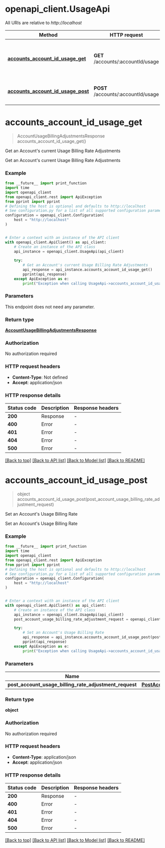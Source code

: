 # openapi_client.UsageApi

All URIs are relative to *http://localhost*

Method | HTTP request | Description
------------- | ------------- | -------------
[**accounts_account_id_usage_get**](UsageApi.md#accounts_account_id_usage_get) | **GET** /accounts/:accountId/usage | Get an Account&#39;s current Usage Billing Rate Adjustments
[**accounts_account_id_usage_post**](UsageApi.md#accounts_account_id_usage_post) | **POST** /accounts/:accountId/usage | Set an Account&#39;s Usage Billing Rate


# **accounts_account_id_usage_get**
> AccountUsageBillingAdjustmentsResponse accounts_account_id_usage_get()

Get an Account's current Usage Billing Rate Adjustments

Get an Account's current Usage Billing Rate Adjustments

### Example

```python
from __future__ import print_function
import time
import openapi_client
from openapi_client.rest import ApiException
from pprint import pprint
# Defining the host is optional and defaults to http://localhost
# See configuration.py for a list of all supported configuration parameters.
configuration = openapi_client.Configuration(
    host = "http://localhost"
)


# Enter a context with an instance of the API client
with openapi_client.ApiClient() as api_client:
    # Create an instance of the API class
    api_instance = openapi_client.UsageApi(api_client)
    
    try:
        # Get an Account's current Usage Billing Rate Adjustments
        api_response = api_instance.accounts_account_id_usage_get()
        pprint(api_response)
    except ApiException as e:
        print("Exception when calling UsageApi->accounts_account_id_usage_get: %s\n" % e)
```

### Parameters
This endpoint does not need any parameter.

### Return type

[**AccountUsageBillingAdjustmentsResponse**](AccountUsageBillingAdjustmentsResponse.md)

### Authorization

No authorization required

### HTTP request headers

 - **Content-Type**: Not defined
 - **Accept**: application/json

### HTTP response details
| Status code | Description | Response headers |
|-------------|-------------|------------------|
**200** | Response |  -  |
**400** | Error |  -  |
**401** | Error |  -  |
**404** | Error |  -  |
**500** | Error |  -  |

[[Back to top]](#) [[Back to API list]](../README.md#documentation-for-api-endpoints) [[Back to Model list]](../README.md#documentation-for-models) [[Back to README]](../README.md)

# **accounts_account_id_usage_post**
> object accounts_account_id_usage_post(post_account_usage_billing_rate_adjustment_request)

Set an Account's Usage Billing Rate

Set an Account's Usage Billing Rate

### Example

```python
from __future__ import print_function
import time
import openapi_client
from openapi_client.rest import ApiException
from pprint import pprint
# Defining the host is optional and defaults to http://localhost
# See configuration.py for a list of all supported configuration parameters.
configuration = openapi_client.Configuration(
    host = "http://localhost"
)


# Enter a context with an instance of the API client
with openapi_client.ApiClient() as api_client:
    # Create an instance of the API class
    api_instance = openapi_client.UsageApi(api_client)
    post_account_usage_billing_rate_adjustment_request = openapi_client.PostAccountUsageBillingRateAdjustmentRequest() # PostAccountUsageBillingRateAdjustmentRequest | 

    try:
        # Set an Account's Usage Billing Rate
        api_response = api_instance.accounts_account_id_usage_post(post_account_usage_billing_rate_adjustment_request)
        pprint(api_response)
    except ApiException as e:
        print("Exception when calling UsageApi->accounts_account_id_usage_post: %s\n" % e)
```

### Parameters

Name | Type | Description  | Notes
------------- | ------------- | ------------- | -------------
 **post_account_usage_billing_rate_adjustment_request** | [**PostAccountUsageBillingRateAdjustmentRequest**](PostAccountUsageBillingRateAdjustmentRequest.md)|  | 

### Return type

**object**

### Authorization

No authorization required

### HTTP request headers

 - **Content-Type**: application/json
 - **Accept**: application/json

### HTTP response details
| Status code | Description | Response headers |
|-------------|-------------|------------------|
**200** | Response |  -  |
**400** | Error |  -  |
**401** | Error |  -  |
**404** | Error |  -  |
**500** | Error |  -  |

[[Back to top]](#) [[Back to API list]](../README.md#documentation-for-api-endpoints) [[Back to Model list]](../README.md#documentation-for-models) [[Back to README]](../README.md)

